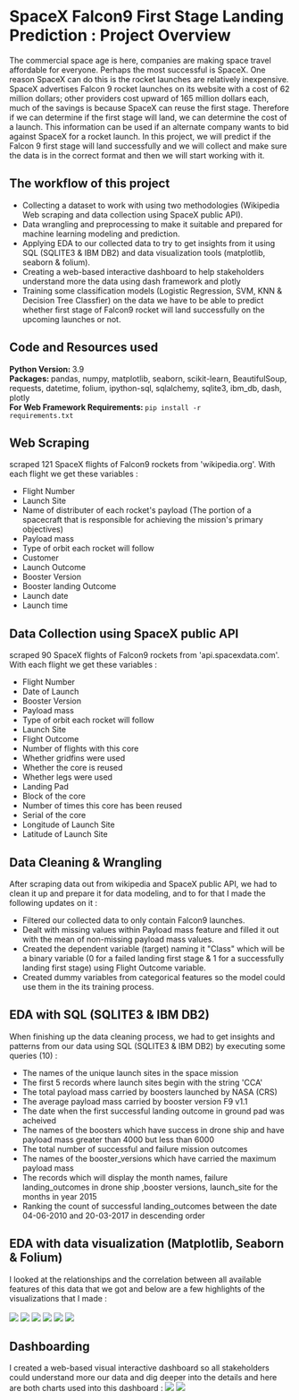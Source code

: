 # SpaceX Falcon9 First Stage Landing Prediction : Project Overview

The commercial space age is here, companies are making space travel affordable for everyone. Perhaps the most successful is SpaceX. One reason SpaceX can do this is the rocket launches are relatively inexpensive. SpaceX advertises Falcon 9 rocket launches on its website with a cost of 62 million dollars; other providers cost upward of 165 million dollars each, much of the savings is because SpaceX can reuse the first stage. Therefore if we can determine if the first stage will land, we can determine the cost of a launch. This information can be used if an alternate company wants to bid against SpaceX for a rocket launch.
In this project, we will predict if the Falcon 9 first stage will land successfully and we will collect and make sure the data is in the correct format and then we will start working with it.

## The workflow of this project

* Collecting a dataset to work with using two methodologies (Wikipedia Web scraping and data collection using SpaceX public API).
* Data wrangling and preprocessing to make it suitable and prepared for machine learning modeling and prediction.
* Applying EDA to our collected data to try to get insights from it using SQL (SQLITE3 & IBM DB2) and data visualization tools (matplotlib, seaborn & folium).
* Creating a web-based interactive dashboard to help stakeholders understand more the data using dash framework and plotly
* Training some classification models (Logistic Regression, SVM, KNN & Decision Tree Classfier) on the data we have to be able to predict whether first stage of Falcon9 rocket will land successfully on the upcoming launches or not.

## Code and Resources used

<b>Python Version: </b>3.9<br>
<b>Packages: </b>pandas, numpy, matplotlib, seaborn, scikit-learn, BeautifulSoup, requests, datetime, folium, ipython-sql, sqlalchemy, sqlite3, ibm_db, dash, plotly<br>
<b>For Web Framework Requirements: </b><code>pip install -r requirements.txt</code>

## Web Scraping

scraped 121 SpaceX flights of Falcon9 rockets from 'wikipedia.org'. With each flight we get these variables :
* Flight Number
* Launch Site
* Name of distributer of each rocket's payload (The portion of a spacecraft that is responsible for achieving the mission's primary objectives)
* Payload mass
* Type of orbit each rocket will follow
* Customer
* Launch Outcome
* Booster Version
* Booster landing Outcome
* Launch date
* Launch time

## Data Collection using SpaceX public API

scraped 90 SpaceX flights of Falcon9 rockets from 'api.spacexdata.com'. With each flight we get these variables :
* Flight Number
* Date of Launch
* Booster Version
* Payload mass
* Type of orbit each rocket will follow
* Launch Site
* Flight Outcome
* Number of flights with this core
* Whether gridfins were used
* Whether the core is reused
* Whether legs were used
* Landing Pad
* Block of the core
* Number of times this core has been reused
* Serial of the core
* Longitude of Launch Site
* Latitude of Launch Site

## Data Cleaning & Wrangling

After scraping data out from wikipedia and SpaceX public API, we had to clean it up and prepare it for data modeling, and to for that I made the following updates on it :
* Filtered our collected data to only contain Falcon9 launches.
* Dealt with missing values within Payload mass feature and filled it out with the mean of non-missing payload mass values.
* Created the dependent variable (target) naming it "Class" which will be a binary variable (0 for a failed landing first stage & 1 for a successfully landing first stage) using Flight Outcome variable.
* Created dummy variables from categorical features so the model could use them in the its training process.

## EDA with SQL (SQLITE3 & IBM DB2)

When finishing up the data cleaning process, we had to get insights and patterns from our data using SQL (SQLITE3 & IBM DB2) by executing some queries (10) :
* The names of the unique launch sites in the space mission
* The first 5 records where launch sites begin with the string 'CCA'
* The total payload mass carried by boosters launched by NASA (CRS)
* The average payload mass carried by booster version F9 v1.1
* The date when the first successful landing outcome in ground pad was acheived
* The names of the boosters which have success in drone ship and have payload mass greater than 4000 but less than 6000
* The total number of successful and failure mission outcomes
* The names of the booster_versions which have carried the maximum payload mass
* The records which will display the month names, failure landing_outcomes in drone ship ,booster versions, launch_site for the months in year 2015
* Ranking the count of successful landing_outcomes between the date 04-06-2010 and 20-03-2017 in descending order

## EDA with data visualization (Matplotlib, Seaborn & Folium)

I looked at the relationships and the correlation between all available features of this data that we got and below are a few highlights of the visualizations that I made :
<br><br>
<img src="LaunchSite_vs_FlightNumber.png">
<img src="SuccessRate_by_OrbitType.png">
<img src="SuccessRate_by_Year.png">
<img src="All_LaunchSites_Locations.png">
<img src="Successful_and_Failed_Launches_for_each_site.png">
<img src="Distance_between_LaunchSites_and_its_proximities.png">

## Dashboarding

I created a web-based visual interactive dashboard so all stakeholders could understand more our data and dig deeper into the details and here are both charts used into this dashboard :
<img src="Total_Success_Launches_by_LaunchSite.png">
<img src="Correlation_between_PayloadMass_and_SuccessRate_by_LaunchSite.png">

